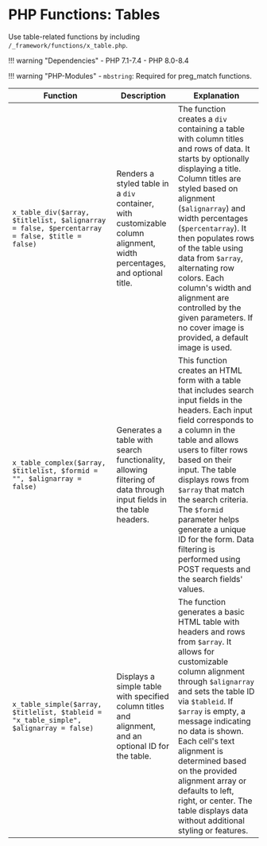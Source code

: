 # PHP Functions: Tables

Use table-related functions by including `/_framework/functions/x_table.php`.



!!! warning "Dependencies"
	- PHP 7.1-7.4
	- PHP 8.0-8.4
	
!!! warning "PHP-Modules"
	- `mbstring`: Required for preg_match functions.



| **Function**                                    | **Description**                                                                                                                                                                                                                                                | **Explanation**                                                                                                                                                                                                                                                                                                                                                                                                                                                                                                                                              |
|-------------------------------------------------|----------------------------------------------------------------------------------------------------------------------------------------------------------------------------------------------------------------------------------------------------------------|----------------------------------------------------------------------------------------------------------------------------------------------------------------------------------------------------------------------------------------------------------------------------------------------------------------------------------------------------------------------------------------------------------------------------------------------------------------------------------------------------------------------------------------------------------|
| `x_table_div($array, $titlelist, $alignarray = false, $percentarray = false, $title = false)` | Renders a styled table in a `div` container, with customizable column alignment, width percentages, and optional title.                                                                                                                                       | The function creates a `div` containing a table with column titles and rows of data. It starts by optionally displaying a title. Column titles are styled based on alignment (`$alignarray`) and width percentages (`$percentarray`). It then populates rows of the table using data from `$array`, alternating row colors. Each column's width and alignment are controlled by the given parameters. If no cover image is provided, a default image is used.                |
| `x_table_complex($array, $titlelist, $formid = "", $alignarray = false)` | Generates a table with search functionality, allowing filtering of data through input fields in the table headers.                                                                                                        | This function creates an HTML form with a table that includes search input fields in the headers. Each input field corresponds to a column in the table and allows users to filter rows based on their input. The table displays rows from `$array` that match the search criteria. The `$formid` parameter helps generate a unique ID for the form. Data filtering is performed using POST requests and the search fields' values.                  |
| `x_table_simple($array, $titlelist, $tableid = "x_table_simple", $alignarray = false)` | Displays a simple table with specified column titles and alignment, and an optional ID for the table.                                                                                                                                 | The function generates a basic HTML table with headers and rows from `$array`. It allows for customizable column alignment through `$alignarray` and sets the table ID via `$tableid`. If `$array` is empty, a message indicating no data is shown. Each cell's text alignment is determined based on the provided alignment array or defaults to left, right, or center. The table displays data without additional styling or features. |

